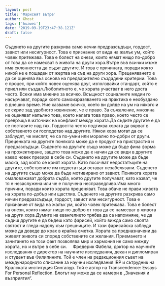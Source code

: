 ```yaml
---
layout: post
title: 'Фарисеят вътре'
author: Ghost
tags: ['huawei']
date: '2019-09-19T23:47:38.121Z'
draft: false
---
```


Съденето на другите разкрива само нечии предразсъдъци, гордост, завист или несигурност. Това е признание от вида на жалък ум, който човек притежава. Това е болест на онези, които нямат нищо по-добро от това да се намесват в живота на други хора.Вътре във всички мъже има склонността да съдят другите. И това е причината, поради която никой не е пощаден от жертва на съд на други хора. Преценяването е да се оценява въз основа на предварително създадени критерии. Това е процес, при който човек оценява друг, използвайки стандарт, който е приел или създал.Любопитното е, че хората участват в него доста често. Всеки има мнение за всичко. Всъщност социалните медии го насърчават, поради което самоизразяването на практика е необуздано в днешно време. Ние казваме всичко, което ви дойде на ум на някого и се скрие зад удобното извинение, че е право. За съжаление, мнозина не оценяват напълно това, което налага това право, което често се превръща в източник на конфликт между хората.Да съдите другите е да се поставите над тях. Гордостта често подтиква хората да вярват в собственото си господство над другите. Някои хора могат да се заблудят, че мислят, че са по-умни или морално по-добри от други. Преценката на другите понякога може да е продукт на пристрастия и предразсъдъци. Съденето на другите също може да бъде фина форма на прожектиране, защото това може да е начин да се види в другите какво човек презира в себе си. Съденето на другите може да бъде маска, зад която се крият хората. Като посочват недостатъците на другите, собствените им недостатъци остават незабелязани. Съденето на другите също може да бъде мотивирано от завист. Понякога хората омаловажават добрата съдба, която другите получават, като казват, че тя е незаслужена или че е получена несправедливо.Има много причини, поради които хората преценяват. Това обаче не прави живота на хората по-добър или щастлив. Съденето на другите разкрива само нечии предразсъдъци, гордост, завист или несигурност. Това е признание от вида на жалък ум, който човек притежава. Това е болест на онези, които нямат нищо по-добро от това да се намесват в живота на други хора.Думите на евангелието трябва да са напомняне, че да съдиш другите е да бъдеш като фарисей, който вижда само своята святост и гледа надолу към грешниците. И тази фарисайска заблуда може да доведе до крах в крайна сметка. Хората са предназначени да живеят живота си според собствените си желания. Приемането и зачитането на този факт позволява мир и хармония не само между хората, но и вътре в себе си.     Фредерик Фабела, доктор на научните изследвания е директор на научните изследвания, декан и дипломиран и студент във Филипините. Той е член на редакционния съвет на международното списание за научни изследвания IRP и сътрудник на Кралската институция Сингапур. Той е автор на Transcendence: Essays For Personal Reflection. Блогът му може да се намери в „Значения и възприятия“.
